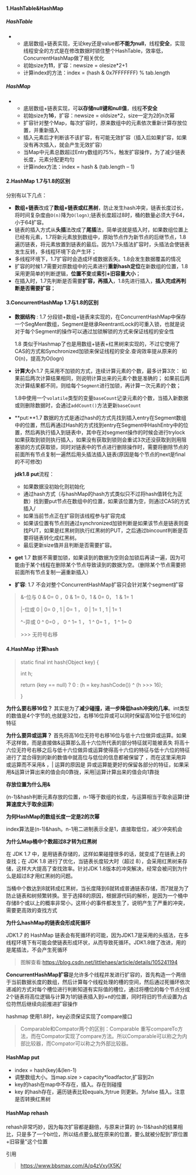 #### 1.HashTable&HashMap

##### HashTable

- - 底层数组+链表实现，无论key还是value都**不能为null**，线程**安全**，实现线程安全的方式是在修改数据时锁住整个HashTable，效率低，ConcurrentHashMap做了相关优化
  - 初始size为**11**，扩容：newsize = olesize*2+1
  - 计算index的方法：index = (hash & 0x7FFFFFFF) % tab.length

##### HashMap

- - 底层数组+链表实现，可**以存储null键和null值**，线程**不安全**
  - 初始size为**16**，扩容：newsize = oldsize*2，size一定为2的n次幂
  - 扩容针对整个Map，每次扩容时，原来数组中的元素依次重新计算存放位置，并重新插入
  - 插入元素后才判断该不该扩容，有可能无效扩容（插入后如果扩容，如果没有再次插入，就会产生无效扩容）
  - 当Map中元素总数超过Entry数组的75%，触发扩容操作，为了减少链表长度，元素分配更均匀
  - 计算index方法：index = hash & (tab.length – 1)

#### **2.HashMap 1.7与1.8的区别**

分别有以下几点：

- **数组+链表**改成了**数组+链表或红黑树**，防止发生hash冲突，链表长度过长，将时间复杂度由`O(n)`降为`O(logn)`;链表长度超过8时，桶的数量必须大于64，小于64扩容。
- 链表的插入方式从**头插**法改成了**尾插**法，简单说就是插入时，如果数组位置上已经有元素，1.7将新元素放到数组中，原始节点作为新节点的后继节点，1.8遍历链表，将元素放置到链表的最后。因为1.7头插法扩容时，头插法会使链表发生反转，多线程环境下会产生环；
- 多线程环境下，1.7扩容时会造成环或数据丢失。1.8会发生数据覆盖的情况
- 扩容的时候1.7需要对原数组中的元素进行**重新hash定位**在新数组的位置，1.8采用更简单的判断逻辑，**位置不变**或**索引+旧容量大小**；
- 在插入时，1.7先判断是否需要**扩容，再插入**，1.8先进行插入，**插入完成再判断是否需要扩容**；

#### 3.ConcurrentHashMap  1.7与1.8的区别

- **数据结构** : 1.7 分段锁+数组+链表来实现的，在ConcurrentHashMap中保存一个SegMent数组，Segment是继承ReentrantLock的可重入锁，也就是说对于每个Segment的操作可以通过加锁解锁的方式来保证线程的安全性

  1.8 类似于Hashmap了也是用数组+链表+红黑树来实现的，不过它使用了CAS的方式和Synchronized加锁来保证线程的安全.查询效率提从原来的O(n)，提高为O(logn)

- **计算大小**:1.7  先采用不加锁的方式，连续计算元素的个数，最多计算3次： 如果前后两次计算结果相同，则说明计算出来的元素个数是准确的； 如果前后两次计算结果都不同，则给每个`Segment`进行加锁，再计算一次元素的个数；

  1.8中使用一个`volatile`类型的变量`baseCount`记录元素的个数，当插入新数据或则删除数据时，会通过`addCount()`方法更新`baseCount`

- **put:**1.7 数据的方式是通过hash的方式先找到插入entry在Segment数组中的位置，然后再通过Hash的方式找到entry在Segment中HashEntry中的位置，然后再执行插入到链表中，其中在对segment操作的时候会进行trylock如果获取到锁则执行插入，如果没有获取到锁则会重试3次还没获取到则用阻塞锁的方式获取锁，同时对链表中的节点进行删除操作时，需要将删除节点的前面所有节点复制一遍然后用头插法插入链表(原因是每个节点的next是final的不可修改)

  **jdk1.8  put**流程：

  - 如果数据没初始化则初始化
  - 通过hash方式（与hashMap的hash方式类似只不过将hash值转化为正数）找到要put节点在数组中的位置，如果该位置为空，则通过CAS的方式插入/
  - 如果当前节点正在扩容则该线程参与扩容完成
  - 如果该位置有节点则通过synchronized加锁判断是如果该节点是链表则查找PUT，如果是红黑树则执行红黑树的PUT，之后通过bincount判断是否要将链表转化成红黑树。
  - 最后更新size值并且判断是否需要扩容。

- **get** 1.7 数据不需要加锁，如果读到的数据为空则会加锁后再读一遍，因为可能由于某个线程在删除某个节点导致读到的数据为空。（删除某个节点需要把前面所有节点复制一遍重新插入）

- **扩容**: 1.7 不会对整个ConcurrentHashMap扩容只会针对某个segment扩容

  

> &-位与  0 & 0= 0 ，0 & 1= 0，1 & 0= 0， 1 & 1= 1
>
> |-位或 0 | 0= 0 , 1 | 0= 1 ， 0 | 1= 1 , 1 | 1= 1 
>
> ^-异或	0 ^ 0=0 ， 0 ^ 1= 1 ， 1 ^ 0= 1 ， 1 ^ 1= 0
>
> \>>>  无符号右移
>

#### 4.HashMap 计算hash 

> static final int hash(Object key) {      
>
>   int h;      
>
>   return (key == null) ? 0 : (h = key.hashCode()) ^ (h >>> 16);   
>
>  }

**为什么要右移16位？**
其实是为了**减少碰撞，进一步降低hash冲突的几率**。int类型的数值是4个字节的,也就是32位，右移16位异或可以同时保留高16位于低16位的特征

**为什么要异或运算？**
首先将高16位无符号右移16位与低十六位做异或运算。如果不这样做，而是直接做&运算那么高十六位所代表的部分特征就可能被丢失 将高十六位无符号右移之后与低十六位做异或运算使得高十六位的特征与低十六位的特征进行了混合得到的新的数值中就高位与低位的信息都被保留了 ，而在这里采用异或运算而不采用& ，| 运算的原因是 异或运算能更好的保留各部分的特征，如果采用&运算计算出来的值会向0靠拢，采用|运算计算出来的值会向1靠拢

**存放位置为什么用&**

(n-1)&hash判断元素存放的位置，n-1等于数组的长度，与运算相当于取余运算(**计算速度大于取余运算**)

**为何HashMap的数组长度一定是2的次幂**

index算法是(n-1)&hash。n-1用二进制表示全是1，直接取低位，减少冲突机会

**为什么Map桶中个数超过8才转为红黑树**

在 JDK 1.7 中，是用链表存储的，这样如果碰撞很多的话，就变成了在链表上的查找；在 JDK 1.8 进行了优化，当链表长度较大时（超过 8），会采用红黑树来存储，这样大大提高了查找效率。针对JDK 1.8版本的冲突解决，经常会被问到为什么是超过8才用红黑树的问题。

当桶中个数达到8就转成红黑树，当长度降到6就转成普通链表存储，而7就是为了防止链表和树频繁转换。至于选择8的原因，根据源代码的解析，是因为一个桶中存储8个或以上的概率非常小，这样小的事件都发生了，说明产生了严重的冲突，需要更高效的查找方式

**为什么hashMap的链表会形成死循环**

JDK1.7 的 HashMap 链表会有死循环的可能，因为JDK1.7是采用的头插法，在多线程环境下有可能会使链表形成环状，从而导致死循环。JDK1.8做了改进，用的是尾插法，不会产生死循环

> 图解查看:https://blog.csdn.net/littlehaes/article/details/105241194

**ConcurrentHashMap扩容**是允许多个线程并发进行扩容的，首先构造一个两倍于当前数据长度的数组，然后计算每个线程处理的槽的空间，然后通过死循环依次递减的方式对每个槽位进行判断知道有实际值的槽位，通过将槽位的每个节点分成2个链表将高位逻辑与计算为1的链表插入到i+n的位置，同时将旧的节点设置为占位符然后继续向前推进扩容操作

hashmap 使用1.8时，key必须保证实现了compare接口

> Comparable和Compator两个的区别：Comparable 重写compareTo方法，而在Compator实现了compare方法。所以Comparable可以称之为内部比较器，而Compator可以称之为外部比较器。

#### HashMap put

- index = hash(key)&(len-1) 
- 调整数组大小。当map.size > capacity*loadfactor,扩容到2n
- key的hash在map中不存在，插入。存在则碰撞
- key 的hash存在，遍历链表比较equals,为true 则更新。为false 插入。注意是否转换红黑树

#### HashMap rehash

rehash非常巧妙，因为每次扩容都是翻倍，与原来计算的 (n-1)&hash的结果相比，只是多了一个bit位，所以结点要么就在原来的位置，要么就被分配到"原位置+旧容量"这个位置



引用 

> https://www.bbsmax.com/A/q4zVxylX5K/